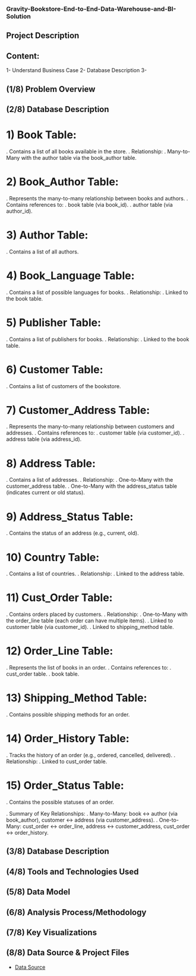 ### Gravity-Bookstore-End-to-End-Data-Warehouse-and-BI-Solution


## Project Description


## Content:

1- Understand Business Case
2- Database Description
3-







## (1/8) Problem Overview




## (2/8) Database Description
# 1) Book Table: 
. Contains a list of all books available in the store.
. Relationship:
      . Many-to-Many with the author table via the book_author table.
      
# 2) Book_Author Table:
. Represents the many-to-many relationship between books and authors.
. Contains references to:
      . book table (via book_id).
      . author table (via author_id).
      
# 3) Author Table:
 . Contains a list of all authors.
 
# 4) Book_Language Table:
. Contains a list of possible languages for books.
. Relationship:
      . Linked to the book table.
      
# 5) Publisher Table:
. Contains a list of publishers for books.
. Relationship:
      . Linked to the book table.
      
# 6) Customer Table:
. Contains a list of customers of the bookstore.

# 7) Customer_Address Table:
. Represents the many-to-many relationship between customers and addresses.
. Contains references to:
      . customer table (via customer_id).
      . address table (via address_id).
      
# 8) Address Table:
. Contains a list of addresses.
. Relationship:
      . One-to-Many with the customer_address table.
      . One-to-Many with the address_status table (indicates current or old status).
      
# 9) Address_Status Table:
. Contains the status of an address (e.g., current, old).

# 10) Country Table:
. Contains a list of countries.
. Relationship:
      . Linked to the address table.
      
# 11) Cust_Order Table:
. Contains orders placed by customers.
. Relationship:
      . One-to-Many with the order_line table (each order can have multiple items).
      . Linked to customer table (via customer_id).
      . Linked to shipping_method table.
      
# 12) Order_Line Table:
. Represents the list of books in an order.
. Contains references to:
      . cust_order table.
      . book table.
      
# 13) Shipping_Method Table:
. Contains possible shipping methods for an order.

# 14) Order_History Table:
. Tracks the history of an order (e.g., ordered, cancelled, delivered).
. Relationship:
      . Linked to cust_order table.
      
# 15) Order_Status Table:
. Contains the possible statuses of an order.

. Summary of Key Relationships:
      . Many-to-Many: book ↔ author (via book_author), customer ↔ address (via customer_address).
      . One-to-Many: cust_order ↔ order_line, address ↔ customer_address, cust_order ↔ order_history.



## (3/8) Database Description



## (4/8) Tools and Technologies Used

## (5/8) Data Model



## (6/8) Analysis Process/Methodology



## (7/8) Key Visualizations




## (8/8) Data Source & Project Files

- <a href="https://github.com/AbdelrhmanSamir6633/Analyzing-Sales-Performance-of-an-International-Company/blob/main/Data%20Source.xlsx">Data Source</a>

